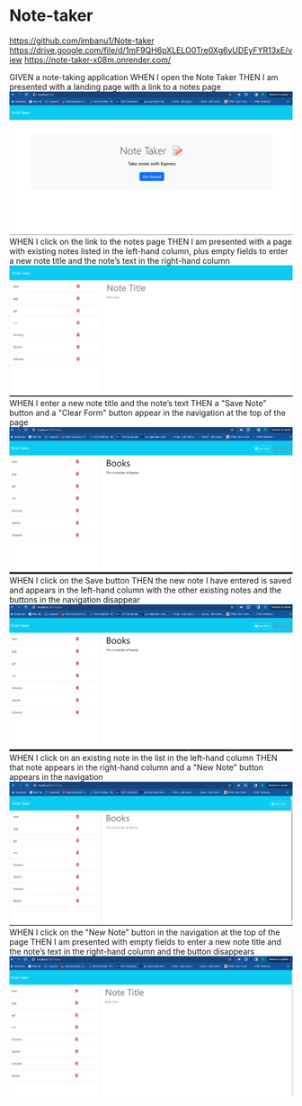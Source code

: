 # Note-taker
https://github.com/imbanu1/Note-taker
https://drive.google.com/file/d/1mF9QH6pXLELO0Tre0Xg6yUDEyFYR13xE/view
https://note-taker-x08m.onrender.com/

GIVEN a note-taking application
WHEN I open the Note Taker
THEN I am presented with a landing page with a link to a notes page
![alt text](images/notetake1.png)
WHEN I click on the link to the notes page
THEN I am presented with a page with existing notes listed in the left-hand column, plus empty fields to enter a new note title and the note’s text in the right-hand column
![alt text](images/notetake2.png)
WHEN I enter a new note title and the note’s text
THEN a "Save Note" button and a "Clear Form" button appear in the navigation at the top of the page
![alt text](images/notetake3.png)
WHEN I click on the Save button
THEN the new note I have entered is saved and appears in the left-hand column with the other existing notes and the buttons in the navigation disappear
![alt text](images/notetake3.png)
WHEN I click on an existing note in the list in the left-hand column
THEN that note appears in the right-hand column and a "New Note" button appears in the navigation
![alt text](images/notetake4.png)
WHEN I click on the "New Note" button in the navigation at the top of the page
THEN I am presented with empty fields to enter a new note title and the note’s text in the right-hand column and the button disappears
![alt text](images/notetake5.png)

